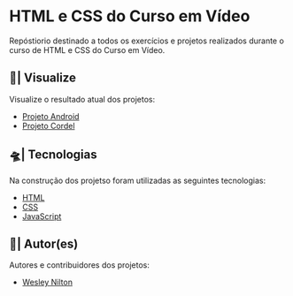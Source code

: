 # HTML e CSS do Curso em Vídeo
Repóstiorio destinado a todos os exercícios e projetos realizados durante o curso de HTML e CSS do Curso em Vídeo.

## 🔎| Visualize
Visualize o resultado atual dos projetos:

- [Projeto Android](https://wesley-nilton.github.io/html-css-cursoemvideo/projetos/projeto-android/)
- [Projeto Cordel](https://wesley-nilton.github.io/html-css-cursoemvideo/projetos/projeto-cordel)

## 🛸| Tecnologias
Na construção dos projetso foram utilizadas as seguintes tecnologias:

- [HTML](https://developer.mozilla.org/pt-BR/docs/Web/HTML)
- [CSS](https://developer.mozilla.org/pt-BR/docs/Web/CSS)
- [JavaScript](https://developer.mozilla.org/pt-BR/docs/Web/JavaScript)

## 👥| Autor(es)
Autores e contribuidores dos projetos:

- [Wesley Nilton](https://github.com/Wesley-Nilton)